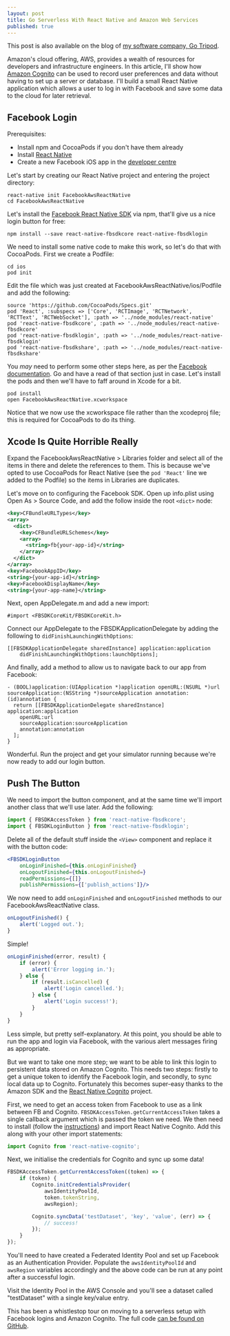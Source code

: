 ```yaml
---
layout: post
title: Go Serverless With React Native and Amazon Web Services
published: true
---
```


This post is also available on the blog of [my software company, Go Tripod](http://www.gotripod.com/go-tripod-go-serverless).

Amazon's cloud offering, AWS, provides a wealth of resources for developers and infrastructure engineers. In this article, I'll show how [Amazon Cognito](aws.amazon.com/cognito/) can be used to record user preferences and data without having to set up a server or database. I'll build a small React Native application which allows a user to log in with Facebook and save some data to the cloud for later retrieval.

## Facebook Login

Prerequisites:

- Install npm and CocoaPods if you don't have them already
- Install [React Native](https://facebook.github.io/react-native/docs/getting-started.html#content)
- Create a new Facebook iOS app in the [developer centre](https://developers.facebook.com/apps/)

Let's start by creating our React Native project and entering the project directory:

```
react-native init FacebookAwsReactNative
cd FacebookAwsReactNative
```

Let's install the [Facebook React Native SDK](https://github.com/facebook/react-native-fbsdk) via npm, that'll give us a nice login button for free:

```
npm install --save react-native-fbsdkcore react-native-fbsdklogin
```

We need to install some native code to make this work, so let's do that with CocoaPods. First we create a Podfile:

```
cd ios
pod init
```

Edit the file which was just created at FacebookAwsReactNative/ios/Podfile and add the following:

```
source 'https://github.com/CocoaPods/Specs.git'
pod 'React', :subspecs => ['Core', 'RCTImage', 'RCTNetwork', 'RCTText', 'RCTWebSocket'], :path => '../node_modules/react-native'
pod 'react-native-fbsdkcore', :path => '../node_modules/react-native-fbsdkcore'
pod 'react-native-fbsdklogin', :path => '../node_modules/react-native-fbsdklogin'
pod 'react-native-fbsdkshare', :path => '../node_modules/react-native-fbsdkshare'
```

You *may* need to perform some other steps here, as per the [Facebook documentation](https://github.com/facebook/react-native-fbsdk#option-using-cocoapods). Go and have a read of that section just in case. Let's install the pods and then we'll have to faff around in Xcode for a bit.

```
pod install
open FacebookAwsReactNative.xcworkspace
```

Notice that we now use the xcworkspace file rather than the xcodeproj file; this is required for CocoaPods to do its thing.

## Xcode Is Quite Horrible Really

Expand the FacebookAwsReactNative > Libraries folder and select all of the items in there and delete the references to them. This is because we've opted to use CocoaPods for React Native (see the `pod 'React'` line we added to the Podfile) so the items in Libraries are duplicates.

Let's move on to configuring the Facebook SDK. Open up info.plist using Open As > Source Code, and add the follow inside the root `<dict>` node:


```xml
<key>CFBundleURLTypes</key>
<array>
  <dict>
    <key>CFBundleURLSchemes</key>
    <array>
      <string>fb{your-app-id}</string>
    </array>
  </dict>
</array>
<key>FacebookAppID</key>
<string>{your-app-id}</string>
<key>FacebookDisplayName</key>
<string>{your-app-name}</string>
```

Next, open AppDelegate.m and add a new import:

```objc
#import <FBSDKCoreKit/FBSDKCoreKit.h>
```

Connect our AppDelegate to the FBSDKApplicationDelegate by adding the following to `didFinishLaunchingWithOptions`:

```objc
[[FBSDKApplicationDelegate sharedInstance] application:application
    didFinishLaunchingWithOptions:launchOptions];
```

And finally, add a method to allow us to navigate back to our app from Facebook:

```objc
- (BOOL)application:(UIApplication *)application openURL:(NSURL *)url sourceApplication:(NSString *)sourceApplication annotation:(id)annotation {
  return [[FBSDKApplicationDelegate sharedInstance] application:application
    openURL:url
    sourceApplication:sourceApplication
    annotation:annotation
  ];
}
```

Wonderful. Run the project and get your simulator running because we're now ready to add our login button.

## Push The Button

We need to import the button component, and at the same time we'll import another class that we'll use later. Add the following:

```jsx
import { FBSDKAccessToken } from 'react-native-fbsdkcore';
import { FBSDKLoginButton } from 'react-native-fbsdklogin';
```

Delete all of the default stuff inside the `<View>` component and replace it with the button code:

```jsx
<FBSDKLoginButton
    onLoginFinished={this.onLoginFinished}
    onLogoutFinished={this.onLogoutFinished=}
    readPermissions={[]}
    publishPermissions={['publish_actions']}/>
```

We now need to add `onLoginFinished` and `onLogoutFinished` methods to our FacebookAwsReactNative class.

```jsx
onLogoutFinished() {
    alert('Logged out.');
}
```

Simple!

```jsx
onLoginFinished(error, result) {
    if (error) {
        alert('Error logging in.');
    } else {
        if (result.isCancelled) {
            alert('Login cancelled.');
        } else {
            alert('Login success!');
        }
    }
}
```

Less simple, but pretty self-explanatory. At this point, you should be able to run the app and login via Facebook, with the various alert messages firing as appropriate.

But we want to take one more step; we want to be able to link this login to persistent data stored on Amazon Cognito. This needs two steps: firstly to get a unique token to identify the Facebook login, and secondly, to sync local data up to Cognito. Fortunately this becomes super-easy thanks to the Amazon SDK and the [React Native Cognito](https://github.com/morcmarc/react-native-cognito) project.

First, we need to get an access token from Facebook to use as a link between FB and Cognito. `FBSDKAccessToken.getCurrentAccessToken` takes a single callback argument which is passed the token we need. We then need to install (follow the [instructions](https://github.com/morcmarc/react-native-cognito)) and import React Native Cognito. Add this along with your other import statements:

```jsx
import Cognito from 'react-native-cognito';
```

Next, we initialise the credentials for Cognito and sync up some data!

```jsx
FBSDKAccessToken.getCurrentAccessToken((token) => {
    if (token) {
        Cognito.initCredentialsProvider(
            awsIdentityPoolId,
            token.tokenString,
            awsRegion);

        Cognito.syncData('testDataset', 'key', 'value', (err) => {
            // success!
        });
    }
});
```

You'll need to have created a Federated Identity Pool and set up Facebook as an Authentication Provider. Populate the `awsIdentityPoolId` and `awsRegion` variables accordingly and the above code can be run at any point after a successful login.

Visit the Identity Pool in the AWS Console and you'll see a dataset called "testDataset" with a single key/value entry.

This has been a whistlestop tour on moving to a serverless setup with Facebook logins and Amazon Cognito. The full code [can be found on GitHub](https://github.com/colinramsay/react-native-cognito-example).
